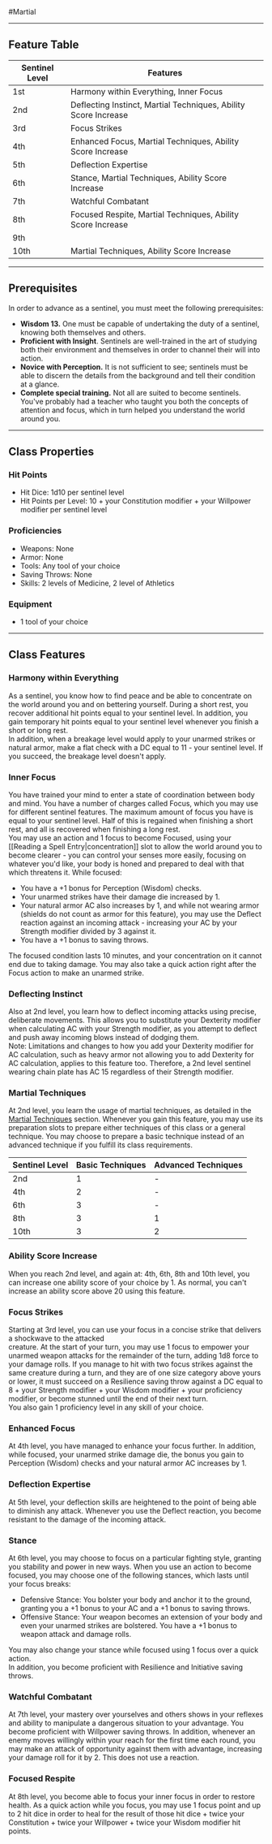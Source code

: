 #Martial
- - -
## Feature Table
 
| **Sentinel Level** | **Features**                                                    |
| ------------------ | --------------------------------------------------------------- |
| 1st                | Harmony within Everything, Inner Focus                          |
| 2nd                | Deflecting Instinct, Martial Techniques, Ability Score Increase |
| 3rd                | Focus Strikes                                                   |
| 4th                | Enhanced Focus, Martial Techniques, Ability Score Increase      |
| 5th                | Deflection Expertise                                            |
| 6th                | Stance, Martial Techniques, Ability Score Increase              |
| 7th                | Watchful Combatant                                              |
| 8th                | Focused Respite, Martial Techniques, Ability Score Increase     |
| 9th                |                                                                 |
| 10th               | Martial Techniques, Ability Score Increase                      |
 - - -
## Prerequisites
 
In order to advance as a sentinel, you must meet the following prerequisites:

- **Wisdom 13.** One must be capable of undertaking the duty of a sentinel, knowing both themselves and others.
- **Proficient with Insight**. Sentinels are well-trained in the art of studying both their environment and themselves in order to channel their will into action.
- **Novice with Perception.** It is not sufficient to see; sentinels must be able to discern the details from the background and tell their condition at a glance.
- **Complete special training.** Not all are suited to become sentinels. You've probably had a teacher who taught you both the concepts of attention and focus, which in turn helped you understand the world around you.

- - -
## Class Properties
 
### Hit Points
 
- Hit Dice: 1d10 per sentinel level
- Hit Points per Level: 10 + your Constitution modifier + your Willpower modifier per sentinel level
### Proficiencies
 
- Weapons: None
- Armor: None
- Tools: Any tool of your choice
- Saving Throws: None
- Skills: 2 levels of Medicine, 2 level of Athletics
### Equipment
 
- 1 tool of your choice
- - -
## Class Features
 
### Harmony within Everything
 
As a sentinel, you know how to find peace and be able to concentrate on the world around you and on bettering yourself. During a short rest, you recover additional hit points equal to your sentinel level. In addition, you gain temporary hit points equal to your sentinel level whenever you finish a short or long rest.  
In addition, when a breakage level would apply to your unarmed strikes or natural armor, make a flat check with a DC equal to 11 - your sentinel level. If you succeed, the breakage level doesn't apply.
 
### Inner Focus
 
You have trained your mind to enter a state of coordination between body and mind. You have a number of charges called Focus, which you may use for different sentinel features. The maximum amount of focus you have is equal to your sentinel level. Half of this is regained when finishing a short rest, and all is recovered when finishing a long rest.  
You may use an action and 1 focus to become Focused, using your [[Reading a Spell Entry|concentration]] slot to allow the world around you to become clearer - you can control your senses more easily, focusing on whatever you'd like, your body is honed and prepared to deal with that which threatens it. While focused:

- You have a +1 bonus for Perception (Wisdom) checks.
- Your unarmed strikes have their damage die increased by 1.
- Your natural armor AC also increases by 1, and while not wearing armor (shields do not count as armor for this feature), you may use the Deflect reaction against an incoming attack - increasing your AC by your Strength modifier divided by 3 against it.
- You have a +1 bonus to saving throws.

The focused condition lasts 10 minutes, and your concentration on it cannot end due to taking damage. You may also take a quick action right after the Focus action to make an unarmed strike.
 
### Deflecting Instinct
 
Also at 2nd level, you learn how to deflect incoming attacks using precise, deliberate movements. This allows you to substitute your Dexterity modifier when calculating AC with your Strength modifier, as you attempt to deflect and push away incoming blows instead of dodging them.  
Note: Limitations and changes to how you add your Dexterity modifier for AC calculation, such as heavy armor not allowing you to add Dexterity for AC calculation, applies to this feature too. Therefore, a 2nd level sentinel wearing chain plate has AC 15 regardless of their Strength modifier.
 
### Martial Techniques
 
At 2nd level, you learn the usage of martial techniques, as detailed in the [Martial Techniques](Sign%20of%20Remembrance/Epic%20Influences/Introduction.md) section. Whenever you gain this feature, you may use its preparation slots to prepare either techniques of this class or a general technique. You may choose to prepare a basic technique instead of an advanced technique if you fulfill its class requirements.
 

| **Sentinel** **Level** | **Basic Techniques** | **Advanced Techniques** |
| ---------------------- | -------------------- | ----------------------- |
| 2nd                    | 1                    | -                       |
| 4th                    | 2                    | -                       |
| 6th                    | 3                    | -                       |
| 8th                    | 3                    | 1                       |
| 10th                   | 3                    | 2                       |
 
### Ability Score Increase
 
When you reach 2nd level, and again at: 4th, 6th, 8th and 10th level, you can increase one ability score of your choice by 1. As normal, you can't increase an ability score above 20 using this feature.
 
### Focus Strikes
 
Starting at 3rd level, you can use your focus in a concise strike that delivers a shockwave to the attacked  
creature. At the start of your turn, you may use 1 focus to empower your unarmed weapon attacks for the remainder of the turn, adding 1d8 force to your damage rolls. If you manage to hit with two focus strikes against the same creature during a turn, and they are of one size category above yours or lower, it must succeed on a Resilience saving throw against a DC equal to 8 + your Strength modifier + your Wisdom modifier + your proficiency modifier, or become stunned until the end of their next turn.  
You also gain 1 proficiency level in any skill of your choice.
 
### Enhanced Focus
 
At 4th level, you have managed to enhance your focus further. In addition, while focused, your unarmed strike damage die, the bonus you gain to Perception (Wisdom) checks and your natural armor AC increases by 1.
 
### Deflection Expertise
 
At 5th level, your deflection skills are heightened to the point of being able to diminish any attack. Whenever you use the Deflect reaction, you become resistant to the damage of the incoming attack.
 
### Stance
 
At 6th level, you may choose to focus on a particular fighting style, granting you stability and power in new ways. When you use an action to become focused, you may choose one of the following stances, which lasts until your focus breaks:

- Defensive Stance: You bolster your body and anchor it to the ground, granting you a +1 bonus to your AC and a +1 bonus to saving throws.
- Offensive Stance: Your weapon becomes an extension of your body and even your unarmed strikes are bolstered. You have a +1 bonus to weapon attack and damage rolls.

You may also change your stance while focused using 1 focus over a quick action.  
In addition, you become proficient with Resilience and Initiative saving throws.
 
### Watchful Combatant
 
At 7th level, your mastery over yourselves and others shows in your reflexes and ability to manipulate a dangerous situation to your advantage. You become proficient with Willpower saving throws. In addition, whenever an enemy moves willingly within your reach for the first time each round, you may make an attack of opportunity against them with advantage, increasing your damage roll for it by 2. This does not use a reaction.
 
### Focused Respite
 
At 8th level, you become able to focus your inner focus in order to restore health. As a quick action while you focus, you may use 1 focus point and up to 2 hit dice in order to heal for the result of those hit dice + twice your Constitution + twice your Willpower + twice your Wisdom modifier hit points.